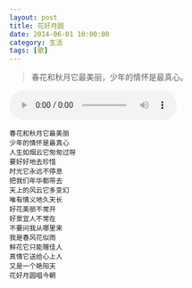 ```yaml
---
layout: post
title: 花好月圆
date: 2014-06-01 10:00:00
category: 生活
tags: [歌]
---
```


> 春花和秋月它最美丽，少年的情怀是最真心。

<!--more-->

<audio src="https://github.com/shengbin/storage/raw/refs/heads/main/hua-hao-yue-yuan.mp3" type="audio/mpeg" 
        preload="auto" autoplay="autoplay" controls="controls" loop="loop">
我去，你的浏览器竟然不支持HTML5？！赶紧去下个[真正的浏览器](https://www.google.com/intl/en/chrome/browser/)吧。
</audio>

    春花和秋月它最美丽
    少年的情怀是最真心
    人生如烟云它匆匆过呀
    要好好地去珍惜
    时光它永远不停息
    把我们年华都带去
    天上的风云它多变幻
    唯有情义地久天长
    好花美丽不常开
    好景宜人不常在
    不要问我从哪里来
    我是春风花似雨
    鲜花它只能赠佳人
    真情它送给心上人
    又是一个艳阳天
    花好月圆唱今朝
